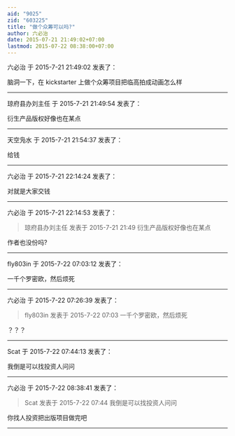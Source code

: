 ```yaml
---
aid: "9025"
zid: "603225"
title: "做个众筹可以吗?"
author: 六必治
date: 2015-07-21 21:49:02+07:00
lastmod: 2015-07-22 08:38:00+07:00
---
```


六必治 于 2015-7-21 21:49:02 发表了：

脑洞一下，在 kickstarter 上做个众筹项目把临高拍成动画怎么样

---

琼府县办刘主任 于 2015-7-21 21:49:54 发表了：

衍生产品版权好像也在某点

---

天空凫水 于 2015-7-21 21:54:37 发表了：

给钱

---

六必治 于 2015-7-21 22:14:24 发表了：

对就是大家交钱

---

六必治 于 2015-7-21 22:14:53 发表了：

> 琼府县办刘主任 发表于 2015-7-21 21:49 衍生产品版权好像也在某点

作者也没份吗?

---

fly803in 于 2015-7-22 07:03:12 发表了：

一千个罗密欧，然后烦死

---

六必治 于 2015-7-22 07:26:39 发表了：

> fly803in 发表于 2015-7-22 07:03 一千个罗密欧，然后烦死

？？？

---

Scat 于 2015-7-22 07:44:13 发表了：

我倒是可以找投资人问问

---

六必治 于 2015-7-22 08:38:41 发表了：

> Scat 发表于 2015-7-22 07:44 我倒是可以找投资人问问

你找人投资把出版项目做完吧

---
